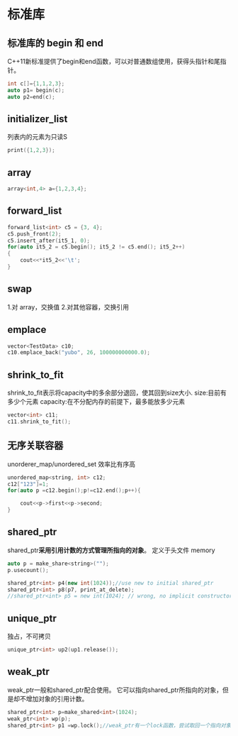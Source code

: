 # 标准库

## 标准库的 begin 和 end

C++11新标准提供了begin和end函数，可以对普通数组使用，获得头指针和尾指针。

```cpp
int c[]={1,1,2,3};
auto p1= begin(c);
auto p2=end(c);
```

## initializer_list

列表内的元素为只读S

```cpp
print({1,2,3});
```

## array

```cpp
array<int,4> a={1,2,3,4};
```

## forward_list

```cpp
forward_list<int> c5 = {3, 4};
c5.push_front(2);
c5.insert_after(it5_1, 0);
for(auto it5_2 = c5.begin(); it5_2 != c5.end(); it5_2++)
{
    cout<<*it5_2<<'\t';
}
```

## swap

1.对 array，交换值
2.对其他容器，交换引用

## emplace

```cpp
vector<TestData> c10;
c10.emplace_back("yubo", 26, 100000000000.0);
```

## shrink_to_fit

shrink_to_fit表示将capacity中的多余部分退回，使其回到size大小.
size:目前有多少个元素
capacity:在不分配内存的前提下，最多能放多少元素

```cpp
vector<int> c11;
c11.shrink_to_fit();
```

## 无序关联容器

unorderer_map\/unordered_set 效率比有序高

```cpp
unordered_map<string, int> c12;
c12["123"]=1;
for(auto p =c12.begin();p!=c12.end();p++){

    cout<<p->first<<p->second;
}
```

## shared_ptr

shared_ptr**采用引用计数的方式管理所指向的对象**。
定义于头文件 memory

```cpp
auto p = make_share<string>("");
p.usecount();

shared_ptr<int> p4(new int(1024));//use new to initial shared_ptr
shared_ptr<int> p8(p7, print_at_delete);
//shared_ptr<int> p5 = new int(1024); // wrong, no implicit constructor

```

## unique_ptr

独占，不可拷贝

```cpp
unique_ptr<int> up2(up1.release());
```

## weak_ptr

weak_ptr一般和shared_ptr配合使用。
它可以指向shared_ptr所指向的对象，但是却不增加对象的引用计数。

```cpp
shared_ptr<int> p=make_shared<int>(1024);
weak_ptr<int> wp(p);
shared_ptr<int> p1 =wp.lock();//weak_ptr有一个lock函数，尝试取回一个指向对象的shared_ptr。
```
